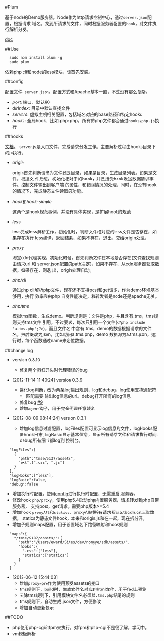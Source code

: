 #Plum

基于node的Demo服务器。Node作为http请求控制中心，通过`server.json`配置，根据请求
域名，找到所请求的文件，同时根据服务器配置的`hook`，对文件执行解析分发。

[doc](http://git.shepherdwind.com/plum/)

##Use
  
      sudo npm install plum -g
      sudo plum

依赖php cli和node的less模块，请首先安装。

##config

配置文件: `server.json`。配置方式和Apache基本一直，不过没有那么复杂。

- *port*: 端口，默认80
- *dirIndex*: 目录中默认查找文件
- *servers*: 虚拟主机相关配置，包括域名对应的base路径和特定hooks
- *hooks*: 全局hook，比如.php: php，所有的php文件都会通过`hooks/php.js`执行

##hooks

[文档](https://github.com/shepherdwind/plum/blob/master/hooks/README.md)。
server.js是入口文件，完成请求分发工作。主要解析过程由hooks目录下的js执行。

- *origin*

  origin首先判断请求为文件还是目录，如果是目录，生成目录列表。如果是文件，根据文
  件后缀，初始化相对于的hook，并且接受hook发送数据请求事件。控制文件输出到客户端
  的属性，和错误情况的处理。同时，在没有hook的情况下，完成静态文件读取的功能。

- *hook*和*hook-simple*

  这两个是hook规范事例，并没有具体实现，是扩展hook的规范

- *less*

  less完成less解析工作，初始化时，判断文件相对应的less文件是否存在，如果存在执行
  less编译，返回结果，如果不存在，退出，交给origin处理。

- *proxy*

  淘宝cdn代理实现。初始化时候，首先判断文件在本地是否存在(文件查找规则由请求url
  和 server.json配置的path决定)，如果不存在，从cdn服务器获取数据。如果存在，则退
  出，origin处理自动。

- *php/cli*

  通过php cli解析php文件，现在还不支持post和get请求，作为demo环境基本够用，执行
  效率和由php 自身性能决定，和转发者是node还是apache无关。

- *php/tms*

  模拟tms函数，生成demo。判断规则是：文件是php，并且含有.tms，tms规则支持tms文件
  引用，不过要求，每次只引用一个文件(`<?php include 'a.tms.php';?>`)，而且文件名
  中含有.tms。demo的数据根据请求的文件名，把后缀改为json，比如访问a.tms.php，demo
  数据源为a.tms.json，运行时，每个函数通过name来定位数据。

##change log

- version 0.3.10
  - 修复两个斜杠开头时代理错误的bug
- [2012-11-14 11:40:24] version 0.3.9
  - 简化log判断，改为两条log输出规则，log和debug，log使用支持通配符`*`，匹配需要
    输出log信息的url。debug打开所有的log信息
  - 修复bug [#9](https://github.com/shepherdwind/plum/issues/9)
  - 增加`agent`钩子，用于完全代理任意域名

- [2012-08-09 08:44:24] version 0.3.1
  - 增加log信息过滤配置，logFiles配置可显示log信息的文件，logHooks配置hook日志,
    logBasic显示基本信息，显示所有请求文件和请求执行时间. debug所有细节都log到
    控制台。
    
```
  "logFiles":[
    {
      "path":"tmse/5137/assets",
      "ext":[".css", ".js"]
    }
  ],
  "logHooks":["less"],
  "logBasic":false,
  "debug":false
```
  - 增加执行时配置，使用[config](http://127.0.0.1/config)进行执行时配置，无需重启
  服务器。
  - 修改hook `php/proxy`，使用php5.4启动php内置服务器，请求转发到php自带服务器，
  支持post，get请求。需要php版本>=5.4
  - 增加hook `proxyAll`和`statics`，proxyAll对所有请求都从a.tbcdn.cn上取数据，
  statics为静态文件hook，本来和origin.js和在一起，现在拆分开。
  - 增加子规则maps配置，用于设置域名下路径映射和hook规则
   
```
  "maps":{
    "/tmse/5137/assets/":{
      "path":"/Users/eward/Sites/dev/nongye/sdk/assets/",
      "hooks":{
        ".css":["less"],
        "statics":["statics"]
      }
    }
  }
```

- [2012-06-12 15:44:03] 
  - 增加`proxy=pre`作为使用预发assets的接口
  - tms规则下，build时，生成文件名对应的html文件，用于fed上预览
  - 去除tms规则下，引用模块文件名必须以`.tms.php`结尾的规则
  - tms规则下，自动生成.json文件，方便修改
  - 增加自动更新提示

##TODO

- php使用php-cgi和fpm来执行。对fpm和php-cgi不是很了解，学习中。
- vm模板解析
